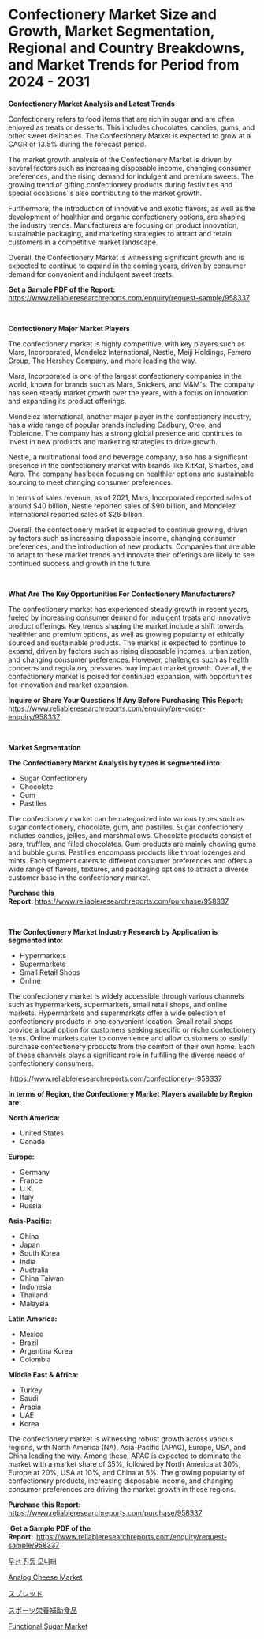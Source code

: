 <p><h1>Confectionery Market Size and Growth, Market Segmentation, Regional and Country Breakdowns, and Market Trends for Period from 2024 -  2031</h1></p><p><strong>Confectionery Market Analysis and Latest Trends</strong></p>
<p><p>Confectionery refers to food items that are rich in sugar and are often enjoyed as treats or desserts. This includes chocolates, candies, gums, and other sweet delicacies. The Confectionery Market is expected to grow at a CAGR of 13.5% during the forecast period. </p><p>The market growth analysis of the Confectionery Market is driven by several factors such as increasing disposable income, changing consumer preferences, and the rising demand for indulgent and premium sweets. The growing trend of gifting confectionery products during festivities and special occasions is also contributing to the market growth. </p><p>Furthermore, the introduction of innovative and exotic flavors, as well as the development of healthier and organic confectionery options, are shaping the industry trends. Manufacturers are focusing on product innovation, sustainable packaging, and marketing strategies to attract and retain customers in a competitive market landscape. </p><p>Overall, the Confectionery Market is witnessing significant growth and is expected to continue to expand in the coming years, driven by consumer demand for convenient and indulgent sweet treats.</p></p>
<p><strong>Get a Sample PDF of the Report:&nbsp;</strong> <a href="https://www.reliableresearchreports.com/enquiry/request-sample/958337">https://www.reliableresearchreports.com/enquiry/request-sample/958337</a></p>
<p>&nbsp;</p>
<p><strong>Confectionery Major Market Players</strong></p>
<p><p>The confectionery market is highly competitive, with key players such as Mars, Incorporated, Mondelez International, Nestle, Meiji Holdings, Ferrero Group, The Hershey Company, and more leading the way. </p><p>Mars, Incorporated is one of the largest confectionery companies in the world, known for brands such as Mars, Snickers, and M&M's. The company has seen steady market growth over the years, with a focus on innovation and expanding its product offerings.</p><p>Mondelez International, another major player in the confectionery industry, has a wide range of popular brands including Cadbury, Oreo, and Toblerone. The company has a strong global presence and continues to invest in new products and marketing strategies to drive growth.</p><p>Nestle, a multinational food and beverage company, also has a significant presence in the confectionery market with brands like KitKat, Smarties, and Aero. The company has been focusing on healthier options and sustainable sourcing to meet changing consumer preferences.</p><p>In terms of sales revenue, as of 2021, Mars, Incorporated reported sales of around $40 billion, Nestle reported sales of $90 billion, and Mondelez International reported sales of $26 billion.</p><p>Overall, the confectionery market is expected to continue growing, driven by factors such as increasing disposable income, changing consumer preferences, and the introduction of new products. Companies that are able to adapt to these market trends and innovate their offerings are likely to see continued success and growth in the future.</p></p>
<p>&nbsp;</p>
<p><strong>What Are The Key Opportunities For Confectionery Manufacturers?</strong></p>
<p><p>The confectionery market has experienced steady growth in recent years, fueled by increasing consumer demand for indulgent treats and innovative product offerings. Key trends shaping the market include a shift towards healthier and premium options, as well as growing popularity of ethically sourced and sustainable products. The market is expected to continue to expand, driven by factors such as rising disposable incomes, urbanization, and changing consumer preferences. However, challenges such as health concerns and regulatory pressures may impact market growth. Overall, the confectionery market is poised for continued expansion, with opportunities for innovation and market expansion.</p></p>
<p><strong>Inquire or Share Your Questions If Any Before Purchasing This Report:</strong> <a href="https://www.reliableresearchreports.com/enquiry/pre-order-enquiry/958337">https://www.reliableresearchreports.com/enquiry/pre-order-enquiry/958337</a></p>
<p>&nbsp;</p>
<p><strong>Market Segmentation</strong></p>
<p><strong>The Confectionery Market Analysis by types is segmented into:</strong></p>
<p><ul><li>Sugar Confectionery</li><li>Chocolate</li><li>Gum</li><li>Pastilles</li></ul></p>
<p><p>The confectionery market can be categorized into various types such as sugar confectionery, chocolate, gum, and pastilles. Sugar confectionery includes candies, jellies, and marshmallows. Chocolate products consist of bars, truffles, and filled chocolates. Gum products are mainly chewing gums and bubble gums. Pastilles encompass products like throat lozenges and mints. Each segment caters to different consumer preferences and offers a wide range of flavors, textures, and packaging options to attract a diverse customer base in the confectionery market.</p></p>
<p><strong>Purchase this Report:&nbsp;</strong><a href="https://www.reliableresearchreports.com/purchase/958337">https://www.reliableresearchreports.com/purchase/958337</a></p>
<p>&nbsp;</p>
<p><strong>The Confectionery Market Industry Research by Application is segmented into:</strong></p>
<p><ul><li>Hypermarkets</li><li>Supermarkets</li><li>Small Retail Shops</li><li>Online</li></ul></p>
<p><p>The confectionery market is widely accessible through various channels such as hypermarkets, supermarkets, small retail shops, and online markets. Hypermarkets and supermarkets offer a wide selection of confectionery products in one convenient location. Small retail shops provide a local option for customers seeking specific or niche confectionery items. Online markets cater to convenience and allow customers to easily purchase confectionery products from the comfort of their own home. Each of these channels plays a significant role in fulfilling the diverse needs of confectionery consumers.</p></p>
<p><a href="https://www.reliableresearchreports.com/confectionery-r958337">&nbsp;https://www.reliableresearchreports.com/confectionery-r958337</a></p>
<p><strong>In terms of Region, the Confectionery Market Players available by Region are:</strong></p>
<p>
    <p> <strong> North America: </strong>
        <ul>
            <li>United States</li>
            <li>Canada</li>
        </ul>
        </p> 
    <p> <strong> Europe: </strong>
        <ul>
            <li>Germany</li>
            <li>France</li>
            <li>U.K.</li>
            <li>Italy</li>
            <li>Russia</li>
        </ul>
        </p> 
    <p> <strong> Asia-Pacific: </strong>
        <ul>
            <li>China</li>
            <li>Japan</li>
            <li>South Korea</li>
            <li>India</li>
            <li>Australia</li>
            <li>China Taiwan</li>
            <li>Indonesia</li>
            <li>Thailand</li>
            <li>Malaysia</li>
        </ul>
        </p> 
    <p> <strong> Latin America: </strong>
        <ul>
            <li>Mexico</li>
            <li>Brazil</li>
            <li>Argentina Korea</li>
            <li>Colombia</li>
        </ul>
        </p> 
    <p> <strong> Middle East & Africa: </strong>
        <ul>
            <li>Turkey</li>
            <li>Saudi</li>
            <li>Arabia</li>
            <li>UAE</li>
            <li>Korea</li>
        </ul>
    </p>
    </p>
<p><p>The confectionery market is witnessing robust growth across various regions, with North America (NA), Asia-Pacific (APAC), Europe, USA, and China leading the way. Among these, APAC is expected to dominate the market with a market share of 35%, followed by North America at 30%, Europe at 20%, USA at 10%, and China at 5%. The growing popularity of confectionery products, increasing disposable income, and changing consumer preferences are driving the market growth in these regions.</p></p>
<p><strong>Purchase this Report: </strong><a href="https://www.reliableresearchreports.com/purchase/958337">https://www.reliableresearchreports.com/purchase/958337</a></p>
<p>&nbsp;<strong>Get a Sample PDF of the Report:&nbsp;&nbsp;</strong><a href="https://www.reliableresearchreports.com/enquiry/request-sample/958337">https://www.reliableresearchreports.com/enquiry/request-sample/958337</a></p>
<p><strong></strong></p>
<p><p><a href="https://github.com/vs019sa3m8x/Market-Research-Report-List-1/blob/main/991154616480.md">무선 진동 모니터</a></p><p><a href="https://github.com/JameTravis/Market-Research-Report-List-4/blob/main/analog-cheese-market.md">Analog Cheese Market</a></p><p><a href="https://github.com/oqoeusbvpadwjs08/Market-Research-Report-List-1/blob/main/128439817948.md">スプレッド</a></p><p><a href="https://github.com/CloydAbbott2023/Market-Research-Report-List-1/blob/main/506312017947.md">スポーツ栄養補助食品</a></p><p><a href="https://github.com/lataunyatinikmelvin59ilbd0dv/Market-Research-Report-List-1/blob/main/functional-sugar-market.md">Functional Sugar Market</a></p></p>